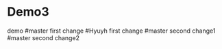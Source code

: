 # Demo3
demo
#master first change
#Hyuyh first change
#master second change1
#master second change2
